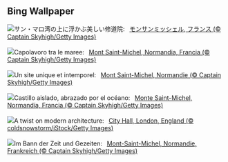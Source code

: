 ## Bing Wallpaper
![](https://www.bing.com/th?id=OHR.MtStMichel_JA-JP4975687728_UHD.jpg&w=1000)サン・マロ湾の上に浮かぶ美しい修道院:&nbsp;&ensp;[モンサンミッシェル, フランス (© Captain Skyhigh/Getty Images)](https://www.bing.com/th?id=OHR.MtStMichel_JA-JP4975687728_UHD.jpg)
<br><br/>
![](https://www.bing.com/th?id=OHR.MtStMichel_IT-IT5961115578_UHD.jpg&w=1000)Capolavoro tra le maree:&nbsp;&ensp;[Mont Saint-Michel, Normandia, Francia (© Captain Skyhigh/Getty Images)](https://www.bing.com/th?id=OHR.MtStMichel_IT-IT5961115578_UHD.jpg)
<br><br/>
![](https://www.bing.com/th?id=OHR.MtStMichel_FR-FR7113909915_UHD.jpg&w=1000)Un site unique et intemporel:&nbsp;&ensp;[Mont Saint-Michel, Normandie (© Captain Skyhigh/Getty Images)](https://www.bing.com/th?id=OHR.MtStMichel_FR-FR7113909915_UHD.jpg)
<br><br/>
![](https://www.bing.com/th?id=OHR.MtStMichel_ES-ES3063344602_UHD.jpg&w=1000)Castillo aislado, abrazado por el océano:&nbsp;&ensp;[Monte Saint-Michel, Normandía, Francia (© Captain Skyhigh/Getty Images)](https://www.bing.com/th?id=OHR.MtStMichel_ES-ES3063344602_UHD.jpg)
<br><br/>
![](https://www.bing.com/th?id=OHR.CityHall2024_EN-GB2172832238_UHD.jpg&w=1000)A twist on modern architecture:&nbsp;&ensp;[City Hall, London, England (© coldsnowstorm/iStock/Getty Images)](https://www.bing.com/th?id=OHR.CityHall2024_EN-GB2172832238_UHD.jpg)
<br><br/>
![](https://www.bing.com/th?id=OHR.MtStMichel_DE-DE3578803710_UHD.jpg&w=1000)Im Bann der Zeit und Gezeiten:&nbsp;&ensp;[Mont-Saint-Michel, Normandie, Frankreich (© Captain Skyhigh/Getty Images)](https://www.bing.com/th?id=OHR.MtStMichel_DE-DE3578803710_UHD.jpg)
<br><br/>
